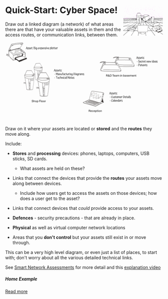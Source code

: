 # <img src="Cyberspace.png" style="float:right; width:25%"/>Quick-Start: Cyber Space!

Draw out a linked diagram (a network) of what areas there are that have your valuable assets in them and the access routes, or communication links, between them. 

![NetworkExample](NetworkExample.png)

Draw on it where your assets are located or **stored** and the **routes** they move along.  

Include:

* **Stores** and **processing** devices: phones, laptops, computers, USB sticks, SD cards. 
  * What assets are held on these?

* Links that connect the devices that provide the **routes** your assets move along between devices.
  * Include how users get to access the assets on those devices; how does a user get to the asset? 

* Links that connect devices that *could* provide access to your assets. 
* **Defences** - security precautions - that are already in place.
* **Physical** as well as virtual computer network locations
* Areas that you **don't control** but your assets still exist in or move through.

This can be a very high level diagram, or even just a list of places, to start with; don't worry about all the various detailed technical links.

See [Smart Network Assessments](../smart/Networks.md)  for more detail and this [explanation video](https://www.youtube.com/watch?v=KEDMR-ojlI8&list=PLKjQAPJ7DIEpwAtzMKIRAiOrNvuk4qjWb&index=2)

#####  Home Example

[Read more](./examples/Home.md#Networks)

